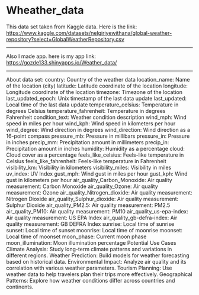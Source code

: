 # Wheather_data
This data set taken from Kaggle data. 
Here is the link: https://www.kaggle.com/datasets/nelgiriyewithana/global-weather-repository?select=GlobalWeatherRepository.csv

------------------------------
Also I made app. here is my app link: https://gozde133.shinyapps.io/Weather_data/

-------------------------------

About data set:
country: Country of the weather data
location_name: Name of the location (city)
latitude: Latitude coordinate of the location
longitude: Longitude coordinate of the location
timezone: Timezone of the location
last_updated_epoch: Unix timestamp of the last data update
last_updated: Local time of the last data update
temperature_celsius: Temperature in degrees Celsius
temperature_fahrenheit: Temperature in degrees Fahrenheit
condition_text: Weather condition description
wind_mph: Wind speed in miles per hour
wind_kph: Wind speed in kilometers per hour
wind_degree: Wind direction in degrees
wind_direction: Wind direction as a 16-point compass
pressure_mb: Pressure in millibars
pressure_in: Pressure in inches
precip_mm: Precipitation amount in millimeters
precip_in: Precipitation amount in inches
humidity: Humidity as a percentage
cloud: Cloud cover as a percentage
feels_like_celsius: Feels-like temperature in Celsius
feels_like_fahrenheit: Feels-like temperature in Fahrenheit
visibility_km: Visibility in kilometers
visibility_miles: Visibility in miles
uv_index: UV Index
gust_mph: Wind gust in miles per hour
gust_kph: Wind gust in kilometers per hour
air_quality_Carbon_Monoxide: Air quality measurement: Carbon Monoxide
air_quality_Ozone: Air quality measurement: Ozone
air_quality_Nitrogen_dioxide: Air quality measurement: Nitrogen Dioxide
air_quality_Sulphur_dioxide: Air quality measurement: Sulphur Dioxide
air_quality_PM2.5: Air quality measurement: PM2.5
air_quality_PM10: Air quality measurement: PM10
air_quality_us-epa-index: Air quality measurement: US EPA Index
air_quality_gb-defra-index: Air quality measurement: GB DEFRA Index
sunrise: Local time of sunrise
sunset: Local time of sunset
moonrise: Local time of moonrise
moonset: Local time of moonset
moon_phase: Current moon phase
moon_illumination: Moon illumination percentage
Potential Use Cases
Climate Analysis: Study long-term climate patterns and variations in different regions.
Weather Prediction: Build models for weather forecasting based on historical data.
Environmental Impact: Analyze air quality and its correlation with various weather parameters.
Tourism Planning: Use weather data to help travelers plan their trips more effectively.
Geographical Patterns: Explore how weather conditions differ across countries and continents.
